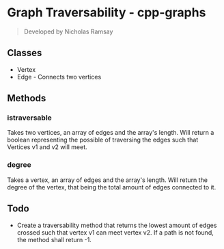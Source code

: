 # Graph Traversability - cpp-graphs
> Developed by Nicholas Ramsay

## Classes
- Vertex
- Edge - Connects two vertices

## Methods
### istraversable
Takes two vertices, an array of edges and the array's length.
Will return a boolean representing the possible of traversing the edges such that Vertices v1 and v2 will meet.

### degree
Takes a vertex, an array of edges and the array's length.
Will return the degree of the vertex, that being the total amount of edges connected to it.

## Todo
- Create a traversability method that returns the lowest amount of edges crossed such that vertex v1 can meet vertex v2. If a path is not found, the method shall return -1.

